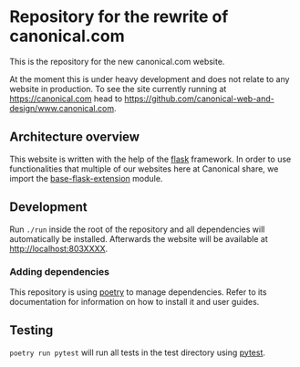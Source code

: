 # Repository for the rewrite of canonical.com

This is the repository for the new canonical.com website.

At the moment this is under heavy development and does not relate to any website in production.
To see the site currently running at <https://canonical.com> head to <https://github.com/canonical-web-and-design/www.canonical.com>.

## Architecture overview

This website is written with the help of the [flask](http://flask.pocoo.org/) framework. In order to use functionalities that multiple of our websites here at Canonical share, we import the [base-flask-extension]() module.


## Development

Run `./run` inside the root of the repository and all dependencies will automatically be installed. Afterwards the website will be available at <http://localhost:803XXXX>.

### Adding dependencies
This repository is using [poetry](https://poetry.eustace.io/) to manage dependencies.  Refer to its documentation for information on how to install it and user guides.

## Testing

`poetry run pytest` will run all tests in the test directory using [pytest](https://docs.pytest.org/en/latest/).

